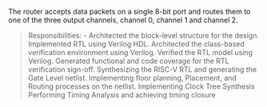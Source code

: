 The router accepts data packets on a single 8-bit port and routes them to one
of the three output channels, channel 0, channel 1 and channel 2.
>Responsibilities: -
>Architected the block-level structure for the design.
>Implemented RTL using Verilog HDL.
>Architected the class-based verification environment using Verilog.
>Verified the RTL model using Verilog.
>Generated functional and code coverage for the RTL verification sign-off.
>Synthesizing the RISC-V RTL and generating the Gate Level netlist.
>Implementing floor planning, Placement, and Routing processes on the netlist.
>Implementing Clock Tree Synthesis
>Performing Timing Analysis and achieving timing closure
